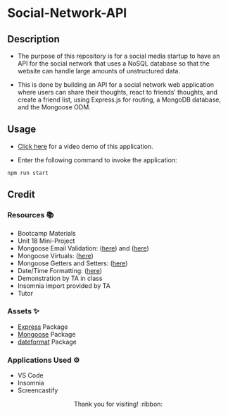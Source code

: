 # Social-Network-API

## Description

- The purpose of this repository is for a social media startup to have an API for the social network that uses a NoSQL database so that the website can handle large amounts of unstructured data.

- This is done by building an API for a social network web application where users can share their thoughts, react to friends’ thoughts, and create a friend list, using Express.js for routing, a MongoDB database, and the Mongoose ODM.

## Usage

- [Click here](https://drive.google.com/file/d/1ppO7AGZM48_msU3IXBbABQpY7qsiPifG/view) for a video demo of this application.

- Enter the following command to invoke the application:

`npm run start`

## Credit

### Resources :books:
- Bootcamp Materials
- Unit 18 Mini-Project
- Mongoose Email Validation: ([here](https://masteringjs.io/tutorials/mongoose/mongoose-validate-unique-email)) and ([here](https://mongoosejs.com/docs/validation.html))
- Mongoose Virtuals: ([here](https://mongoosejs.com/docs/tutorials/virtuals.html))
- Mongoose Getters and Setters: ([here](https://mongoosejs.com/docs/tutorials/getters-setters.html))
- Date/Time Formatting: ([here](https://www.w3schools.com/jsref/jsref_tolocalestring.asp))
- Demonstration by TA in class
- Insomnia import provided by TA
- Tutor

### Assets :sparkles:
- [Express](https://www.npmjs.com/package/express) Package
- [Mongoose](https://www.npmjs.com/package/mongoose/v/6.9.2) Package
- [dateformat](https://www.npmjs.com/package/dateformat) Package

### Applications Used :gear:
- VS Code
- Insomnia
- Screencastify

<p align="center">Thank you for visiting! :ribbon:</p>